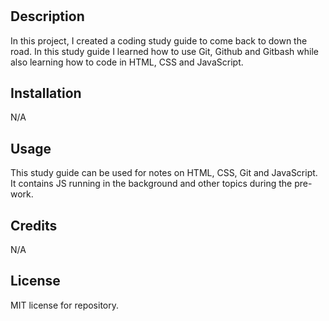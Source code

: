 # <Your-Project-Title>

## Description

In this project, I created a coding study guide to come back to down the road. In this study guide I learned how to use Git, Github and Gitbash while also learning how to code in HTML, CSS and JavaScript. 


## Installation

N/A

## Usage

This study guide can be used for notes on HTML, CSS, Git and JavaScript. It contains JS running in the background and other topics during the pre-work. 

## Credits

N/A

## License

MIT license for repository. 

